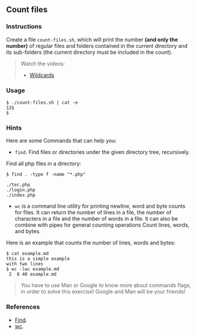 ## Count files

### Instructions

Create a file `count-files.sh`, which will print the number **(and only the number)** of regular files and folders contained in the current directory and its sub-folders (the current directory must be included in the count).

> Watch the videos:
>
> - [Wildcards](https://www.youtube.com/watch?v=DjBg8_ZtSDE)

### Usage

```console
$ ./count-files.sh | cat -e
12$
$
```

### Hints

Here are some Commands that can help you:

- `find`. Find files or directories under the given directory tree, recursively.

Find all php files in a directory:

```console
$ find . -type f -name "*.php"

./tec.php
./login.php
./index.php
```

- `wc` is a command line utility for printing newline, word and byte counts for files. It can return the number of lines in a file, the number of characters in a file and the number of words in a file. It can also be combine with pipes for general counting operations Count lines, words, and bytes.

Here is an example that counts the number of lines, words and bytes:

```console
$ cat example.md
this is a simple example
with two lines
$ wc -lwc example.md
 2  8 40 example.md
```

> You have to use Man or Google to know more about commands flags, in order to solve this exercise!
> Google and Man will be your friends!

### References

- [Find](https://manned.org/find).
- [wc](https://www.gnu.org/software/coreutils/wc).
